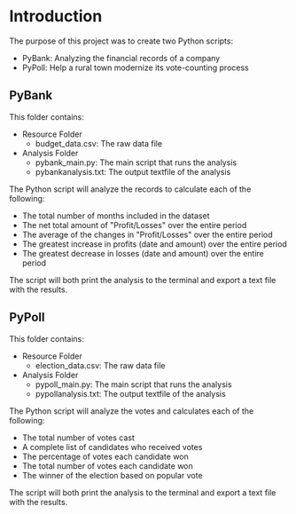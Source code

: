 # Introduction

The purpose of this project was to create two Python scripts: 
- PyBank: Analyzing the financial records of a company
- PyPoll: Help a rural town modernize its vote-counting process

## PyBank

This folder contains:
- Resource Folder
  - budget_data.csv: The raw data file 
- Analysis Folder
  - pybank_main.py: The main script that runs the analysis
  - pybankanalysis.txt: The output textfile of the analysis

The Python script will analyze the records to calculate each of the following:
- The total number of months included in the dataset
- The net total amount of "Profit/Losses" over the entire period
- The average of the changes in "Profit/Losses" over the entire period
- The greatest increase in profits (date and amount) over the entire period
- The greatest decrease in losses (date and amount) over the entire period

The script will both print the analysis to the terminal and export a text file with the results.

## PyPoll

This folder contains:
- Resource Folder
  - election_data.csv: The raw data file 
- Analysis Folder
  - pypoll_main.py: The main script that runs the analysis
  - pypollanalysis.txt: The output textfile of the analysis

The Python script will analyze the votes and calculates each of the following:
- The total number of votes cast
- A complete list of candidates who received votes
- The percentage of votes each candidate won
- The total number of votes each candidate won
- The winner of the election based on popular vote

The script will both print the analysis to the terminal and export a text file with the results.
